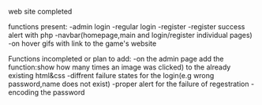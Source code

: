 web site completed

functions present:
-admin login
-regular login
-register
-register success alert with php
-navbar(homepage,main and login/register individual pages)
-on hover gifs with link to the game's website

Functions incompleted or plan to add:
-on the admin page add the function:show how many times an image was clicked) to the already existing html&css
-diffrent failure states for the login(e.g wrong password,name does not exist)
-proper alert for the failure of regestration
-encoding the password
